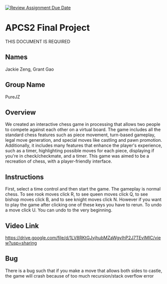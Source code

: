 [![Review Assignment Due Date](https://classroom.github.com/assets/deadline-readme-button-24ddc0f5d75046c5622901739e7c5dd533143b0c8e959d652212380cedb1ea36.svg)](https://classroom.github.com/a/syDSSnTt)
# APCS2 Final Project
THIS DOCUMENT IS REQUIRED

## Names
Jackie Zeng, Grant Gao

## Group Name
PureJZ

## Overview
We created an interactive chess game in processing that allows two people to compete against each other on a virtual board. The game includes all the standard chess features such as piece movement, turn-based gameplay, legal move generation, and special moves like castling and pawn promotion.  Additionally, it includes many features that enhance the player's experience, such as a timer, highlighting possible moves for each piece, displaying if you're in check/checkmate, and a timer. This game was aimed to be a recreation of chess, with a player-friendly interface. 

## Instructions
First, select a time control and then start the game. The gameplay is normal chess. To see rook moves click R, to see queen moves click Q, to see bishop moves click B, and to see knight moves click N. However if you want to play the game after clicking one of these keys you have to rerun. To undo a move click U. You can undo to the very beginning. 

## Video Link
https://drive.google.com/file/d/1LV8RKtGJvjhubMZaWgyIhP2J7TEvIMlC/view?usp=sharing

## Bug
There is a bug such that if you make a move that allows both sides to castle, the game will crash because of too much recursion/stack overflow error
